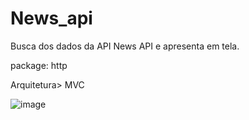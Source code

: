 # News_api

Busca dos dados da API News API e apresenta em tela.

package: http

Arquitetura> MVC

![image](https://github.com/user-attachments/assets/9b70738a-abbb-416f-915a-1725e98bc9ed)




